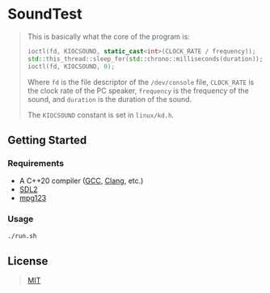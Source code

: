 # SoundTest

> This is basically what the core of the program is:
> ```cpp
> ioctl(fd, KIOCSOUND, static_cast<int>(CLOCK_RATE / frequency));
> std::this_thread::sleep_for(std::chrono::milliseconds(duration));
> ioctl(fd, KIOCSOUND, 0);
> ```
> Where `fd` is the file descriptor of the `/dev/console` file, `CLOCK_RATE` is the clock rate of the PC
> speaker, `frequency` is the frequency of the sound, and `duration` is the duration of the sound.
>
> The `KIOCSOUND` constant is set in `linux/kd.h`.

## Getting Started

### Requirements

* A C++20 compiler ([GCC](https://gcc.gnu.org/), [Clang](https://clang.llvm.org/), etc.)
* [SDL2](https://www.libsdl.org/download-2.0.php)
* [mpg123](https://www.mpg123.de/download.shtml)

### Usage

```bash
./run.sh
```

## License

> [MIT](https://opensource.org/licenses/MIT)
